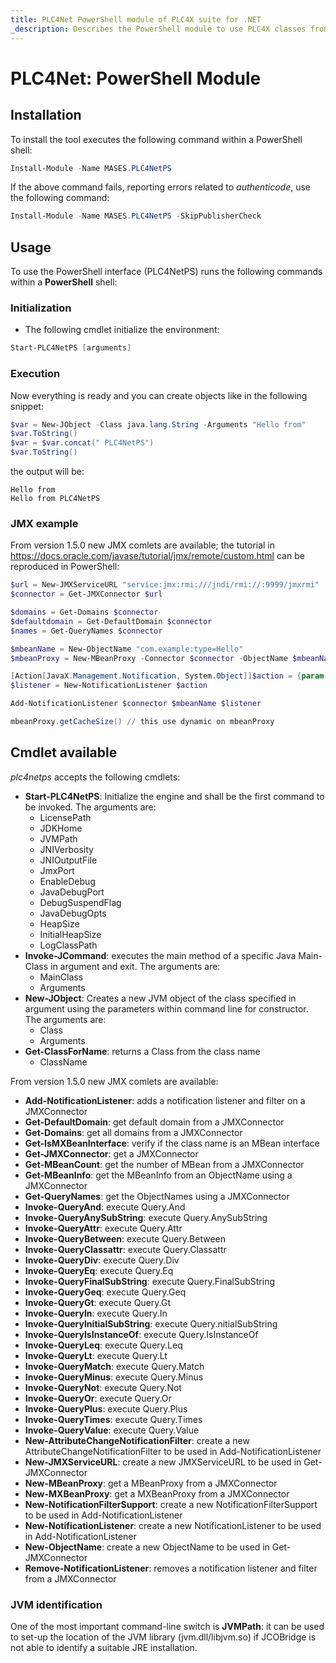 ```yaml
---
title: PLC4Net PowerShell module of PLC4X suite for .NET
_description: Describes the PowerShell module to use PLC4X classes from any PowerShell shell
---
```


# PLC4Net: PowerShell Module

## Installation

To install the tool executes the following command within a PowerShell shell:

```powershell
Install-Module -Name MASES.PLC4NetPS
```

If the above command fails, reporting errors related to _authenticode_, use the following command:

```powershell
Install-Module -Name MASES.PLC4NetPS -SkipPublisherCheck
```

## Usage

To use the PowerShell interface (PLC4NetPS) runs the following commands within a **PowerShell** shell:

### Initialization

* The following cmdlet initialize the environment:

```powershell
Start-PLC4NetPS [arguments]
```

### Execution

Now everything is ready and you can create objects like in the following snippet:

```powershell
$var = New-JObject -Class java.lang.String -Arguments "Hello from"
$var.ToString()
$var = $var.concat(" PLC4NetPS")
$var.ToString()
```

the output will be:

```shell
Hello from
Hello from PLC4NetPS
```

### JMX example

From version 1.5.0 new JMX comlets are available; the tutorial in https://docs.oracle.com/javase/tutorial/jmx/remote/custom.html can be reproduced in PowerShell:

```powershell
$url = New-JMXServiceURL "service:jmx:rmi:///jndi/rmi://:9999/jmxrmi"
$connector = Get-JMXConnector $url

$domains = Get-Domains $connector
$defaultdomain = Get-DefaultDomain $connector
$names = Get-QueryNames $connector

$mbeanName = New-ObjectName "com.example:type=Hello"
$mbeanProxy = New-MBeanProxy -Connector $connector -ObjectName $mbeanName -InterfaceName "HelloMBean" -WithNotificationEmitter

[Action[JavaX.Management.Notification, System.Object]]$action = {param($notification, $handback) Write-Host "Notification message is $notification.Message"}
$listener = New-NotificationListener $action

Add-NotificationListener $connector $mbeanName $listener 

mbeanProxy.getCacheSize() // this use dynamic on mbeanProxy

```

## Cmdlet available

_plc4netps_ accepts the following cmdlets:

* **Start-PLC4NetPS**: Initialize the engine and shall be the first command to be invoked. The arguments are:
  * LicensePath
  * JDKHome
  * JVMPath
  * JNIVerbosity
  * JNIOutputFile
  * JmxPort
  * EnableDebug
  * JavaDebugPort
  * DebugSuspendFlag
  * JavaDebugOpts
  * HeapSize
  * InitialHeapSize
  * LogClassPath
* **Invoke-JCommand**: executes the main method of a specific Java Main-Class in argument and exit. The arguments are:
  * MainClass
  * Arguments
* **New-JObject**: Creates a new JVM object of the class specified in argument using the parameters within command line for constructor. The arguments are:
  * Class
  * Arguments
* **Get-ClassForName**: returns a Class from the class name
  * ClassName
  
From version 1.5.0 new JMX comlets are available:
* **Add-NotificationListener**: adds a notification listener and filter on a JMXConnector
* **Get-DefaultDomain**: get default domain from a JMXConnector
* **Get-Domains**: get all domains from a JMXConnector
* **Get-IsMXBeanInterface**: verify if the class name is an MBean interface
* **Get-JMXConnector**: get a JMXConnector
* **Get-MBeanCount**: get the number of MBean from a JMXConnector
* **Get-MBeanInfo**: get the MBeanInfo from an ObjectName using a JMXConnector
* **Get-QueryNames**: get the ObjectNames using a JMXConnector
* **Invoke-QueryAnd**: execute Query.And
* **Invoke-QueryAnySubString**: execute Query.AnySubString
* **Invoke-QueryAttr**: execute Query.Attr
* **Invoke-QueryBetween**: execute Query.Between
* **Invoke-QueryClassattr**: execute Query.Classattr
* **Invoke-QueryDiv**: execute Query.Div
* **Invoke-QueryEq**: execute Query.Eq
* **Invoke-QueryFinalSubString**: execute Query.FinalSubString
* **Invoke-QueryGeq**: execute Query.Geq
* **Invoke-QueryGt**: execute Query.Gt
* **Invoke-QueryIn**: execute Query.In
* **Invoke-QueryInitialSubString**: execute Query.nitialSubString
* **Invoke-QueryIsInstanceOf**: execute Query.IsInstanceOf
* **Invoke-QueryLeq**: execute Query.Leq
* **Invoke-QueryLt**: execute Query.Lt
* **Invoke-QueryMatch**: execute Query.Match
* **Invoke-QueryMinus**: execute Query.Minus
* **Invoke-QueryNot**: execute Query.Not
* **Invoke-QueryOr**: execute Query.Or
* **Invoke-QueryPlus**: execute Query.Plus
* **Invoke-QueryTimes**: execute Query.Times
* **Invoke-QueryValue**: execute Query.Value
* **New-AttributeChangeNotificationFilter**: create a new AttributeChangeNotificationFilter to be used in Add-NotificationListener
* **New-JMXServiceURL**: create a new JMXServiceURL to be used in Get-JMXConnector
* **New-MBeanProxy**: get a MBeanProxy from a JMXConnector
* **New-MXBeanProxy**: get a MXBeanProxy from a JMXConnector
* **New-NotificationFilterSupport**: create a new NotificationFilterSupport to be used in Add-NotificationListener
* **New-NotificationListener**: create a new NotificationListener to be used in Add-NotificationListener
* **New-ObjectName**: create a new ObjectName to be used in Get-JMXConnector
* **Remove-NotificationListener**: removes a notification listener and filter from a JMXConnector

### JVM identification

One of the most important command-line switch is **JVMPath**: it can be used to set-up the location of the JVM library (jvm.dll/libjvm.so) if JCOBridge is not able to identify a suitable JRE installation.

